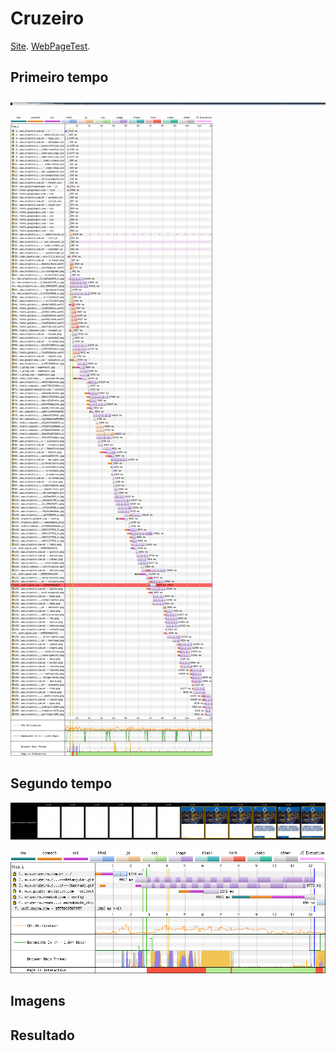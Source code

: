 # Cruzeiro

[Site](https://www.cruzeiro.com.br/). [WebPageTest](https://www.webpagetest.org/result/190422_YE_f3b54d67f740e9fdc6bc2848d58b9cd1/).

## Primeiro tempo

![](imgs/filmstrip-first-view-run-3.png)

![](imgs/first-view-run-3.png)

## Segundo tempo

![](imgs/filmstrip-second-view-run-2.png)

![](imgs/second-view-run-2.png)

## Imagens

## Resultado
